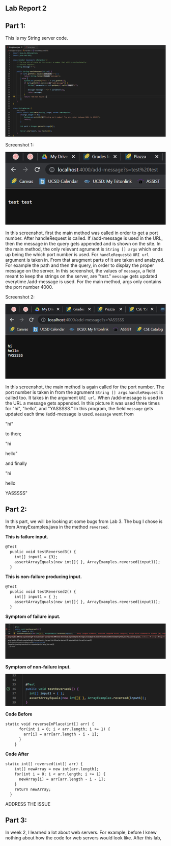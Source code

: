 ## Lab Report 2

Part 1:
---
This is my String server code.

![Image](PART1p1)


Screenshot 1:

![Image](PART1p2)

In this screenshot, first the main method was called in order to get a port number. After handleRequest is called. If /add-message is used in the URL, then
the message in the query gets appended and is shown on the site. In the main method, the only relevant agrument is `String [] args` which ends up being the 
which port number is used. For `handleRequest`a `URI url` argument is taken in. From that arugment parts of it are taken and analzyed. For example the path and
then the query, in order to display the proper message on the server. In this screenshot, the values of `message`, a field meant to keep the strings on the server, are "test." `message` gets updated everytime /add-message is used. For the main method, args only contains the port number 4000.


Screenshot 2:

![Image](PART1p3)

In this screenshot, the main method is again called for the port number. The port number is taken in from the agrument `String [] args`.`handleRequest` is called too. It takes in the argument `URI url`. When /add-message is used in the URL a message gets appended. In this picture it was used three times for "hi", "hello", and "YASSSSS." In this program, the field `message` gets updated each time /add-message is used. `message` went from 

"hi"


to then;


"hi

hello"


and finally


"hi

hello

YASSSSS"


Part 2:
---
In this part, we will be looking at some bugs from Lab 3. The bug I chose is from ArrayExamples.java in the method `reversed`.

**This is failure input.**

```
@Test
  public void testReversed3() {
    int[] input1 = {3};
    assertArrayEquals(new int[]{ }, ArrayExamples.reversed(input1));
  }
```

**This is non-failure producing input.**

```
@Test
  public void testReversed2() {
    int[] input1 = { };
    assertArrayEquals(new int[]{ }, ArrayExamples.reversed(input1));
  }
```

**Symptom of failure input.**

![Image](failure)

**Symptom of non-failure input.**

![Image](nonfaiLure)

**Code Before**

```
static void reverseInPlace(int[] arr) {
      for(int i = 0; i < arr.length; i += 1) {
        arr[i] = arr[arr.length - i - 1];
      }
    }
```

**Code After**
```
static int[] reversed(int[] arr) {
    int[] newArray = new int[arr.length];
    for(int i = 0; i < arr.length; i += 1) {
      newArray[i] = arr[arr.length - i - 1];
    }
    return newArray;
  }
```
 ADDRESS THE ISSUE

Part 3:
---
In week 2, I learned a lot about web servers. For example, before I knew nothing about how the code for web servers would look like.
After this lab,
